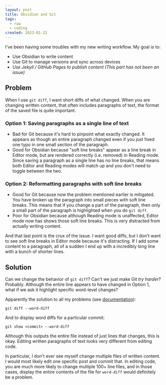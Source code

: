 ```yaml
---
layout: post
title: Obsidian and Git
tags:
  - raw
  - coding
created: 2023-01-22
---
```

I've been having some troubles with my new writing workflow. My goal is to:
* Use Obsidian to write content
* Use Git to manage versions and sync across devices
* *Use Jekyll / GitHub Pages to publish content (This part has not been an issue)*

## Problem
When I use `git diff`, I want short diffs of what changed. When you are changing written content, that often includes paragraphs of text, the format of the saved file is quite important.

### Option 1: Saving paragraphs as a single line of text
  * Bad for Git because it's hard to pinpoint what exactly changed. It appears as though an entire paragraph changed even if you just fixed one typo in one small section of the paragraph.
  * Good for Obsidian because "soft line breaks" appear as a line break in Editor mode, but are rendered correctly (i.e. removed) in Reading mode. Since saving a paragraph as a single line has no line breaks, that means both Editor and Reading modes will match up and you don't need to toggle between the two.

### Option 2: Reformatting paragraphs with soft line breaks
* Good for Git because now the problem mentioned earlier is mitigated. You have broken up the paragraph into small pieces with soft line breaks. This means that if you change a part of the paragraph, then only a small part of the paragraph is highlighted when you do `git diff`.
* Poor for Obsidian because although Reading mode is unaffected, Editor mode now has shows those soft line breaks. This is very distracted from actually writing content.

And that last point is the crux of the issue. I want good diffs, but I don't want to see soft line breaks in Editor mode because it's distracting. If I add some content to a paragraph, all of a sudden I end up with a incredibly long line with a bunch of shorter lines.

## Solution
Can we change the behavior of `git diff`? Can't we just make Git *try harder*? Probably. Although the entire line appears to have changed in Option 1, what if we ask it highlight specific word-level changes?

Apparently the solution to all my problems (see [documentation](https://git-scm.com/docs/git-diff#Documentation/git-diff.txt---word-diffltmodegt)):
```
git diff --word-diff
```

And to display word diffs for a particular commit:
```
git show <commit> --word-diff
```

Although this outputs the entire file instead of just lines that changes, this is okay. Editing written paragraphs of text looks very different from editing code.

In particular, I don't ever see myself change multiple files of written content. I would most likely edit one specific post and commit that. In editing code, you are much more likely to change multiple 100+ line files, and in those cases, display the entire contents of the file for `word-diff` would definitely be a problem.